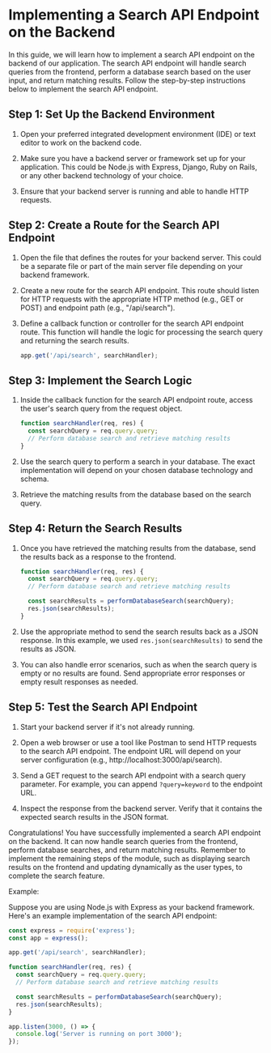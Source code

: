 # Implementing a Search API Endpoint on the Backend

In this guide, we will learn how to implement a search API endpoint on the backend of our application. The search API endpoint will handle search queries from the frontend, perform a database search based on the user input, and return matching results. Follow the step-by-step instructions below to implement the search API endpoint.

## Step 1: Set Up the Backend Environment

1. Open your preferred integrated development environment (IDE) or text editor to work on the backend code.

2. Make sure you have a backend server or framework set up for your application. This could be Node.js with Express, Django, Ruby on Rails, or any other backend technology of your choice.

3. Ensure that your backend server is running and able to handle HTTP requests.

## Step 2: Create a Route for the Search API Endpoint

1. Open the file that defines the routes for your backend server. This could be a separate file or part of the main server file depending on your backend framework.

2. Create a new route for the search API endpoint. This route should listen for HTTP requests with the appropriate HTTP method (e.g., GET or POST) and endpoint path (e.g., "/api/search").

3. Define a callback function or controller for the search API endpoint route. This function will handle the logic for processing the search query and returning the search results.

    ```javascript
    app.get('/api/search', searchHandler);
    ```

## Step 3: Implement the Search Logic

1. Inside the callback function for the search API endpoint route, access the user's search query from the request object.

    ```javascript
    function searchHandler(req, res) {
      const searchQuery = req.query.query;
      // Perform database search and retrieve matching results
    }
    ```

2. Use the search query to perform a search in your database. The exact implementation will depend on your chosen database technology and schema.

3. Retrieve the matching results from the database based on the search query.

## Step 4: Return the Search Results

1. Once you have retrieved the matching results from the database, send the results back as a response to the frontend.

    ```javascript
    function searchHandler(req, res) {
      const searchQuery = req.query.query;
      // Perform database search and retrieve matching results
    
      const searchResults = performDatabaseSearch(searchQuery);
      res.json(searchResults);
    }
    ```

2. Use the appropriate method to send the search results back as a JSON response. In this example, we used `res.json(searchResults)` to send the results as JSON.

3. You can also handle error scenarios, such as when the search query is empty or no results are found. Send appropriate error responses or empty result responses as needed.

## Step 5: Test the Search API Endpoint

1. Start your backend server if it's not already running.

2. Open a web browser or use a tool like Postman to send HTTP requests to the search API endpoint. The endpoint URL will depend on your server configuration (e.g., http://localhost:3000/api/search).

3. Send a GET request to the search API endpoint with a search query parameter. For example, you can append `?query=keyword` to the endpoint URL.

4. Inspect the response from the backend server. Verify that it contains the expected search results in the JSON format.

Congratulations! You have successfully implemented a search API endpoint on the backend. It can now handle search queries from the frontend, perform database searches, and return matching results. Remember to implement the remaining steps of the module, such as displaying search results on the frontend and updating dynamically as the user types, to complete the search feature.

Example:

Suppose you are using Node.js with Express as your backend framework. Here's an example implementation of the search API endpoint:

```javascript
const express = require('express');
const app = express();

app.get('/api/search', searchHandler);

function searchHandler(req, res) {
  const searchQuery = req.query.query;
  // Perform database search and retrieve matching results

  const searchResults = performDatabaseSearch(searchQuery);
  res.json(searchResults);
}

app.listen(3000, () => {
  console.log('Server is running on port 3000');
});
```
